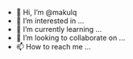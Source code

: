 - 👋 Hi, I’m @makulq
- 👀 I’m interested in ...
- 🌱 I’m currently learning ...
- 💞️ I’m looking to collaborate on ...
- 📫 How to reach me ...

<!---
makulq/makulq is a ✨ special ✨ repository because its `README.md` (this file) appears on your GitHub profile.
You can click the Preview link to take a look at your changes.
--->

